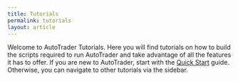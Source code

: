 ```yaml
---
title: Tutorials
permalink: tutorials
layout: article
---
```


Welcome to AutoTrader Tutorials. Here you will find tutorials on how to build the scripts required to run AutoTrader and 
take advantage of all the features it has to offer. If you are new to AutoTrader, start with the [Quick Start](getting-started) 
guide. Otherwise, you can navigate to other tutorials via the sidebar.



